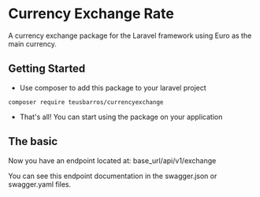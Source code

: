 # Currency Exchange Rate
A currency exchange package for the Laravel framework using Euro as the main currency.


## Getting Started
- Use composer to add this package to your laravel project

```
composer require teusbarros/currencyexchange
```

- That's all! You can start using the package on your application 

## The basic

Now you have an endpoint located at: base_url/api/v1/exchange

You can see this endpoint documentation in the swagger.json or swagger.yaml files.
